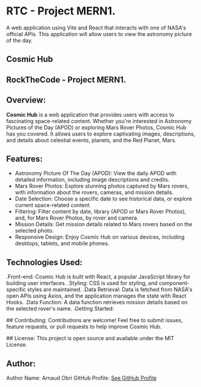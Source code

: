 # RTC - Project MERN1.

A web application using Vite and React that interacts with one of NASA's official APIs. This application will allow users to view the astronomy picture of the day.

## Cosmic Hub

## RockTheCode - Project MERN1.

## Overview:

**Cosmic Hub** is a web application that provides users with access to fascinating space-related content. Whether you're interested in Astronomy Pictures of the Day (APOD) or exploring Mars Rover Photos, Cosmic Hub has you covered. It allows users to explore captivating images, descriptions, and details about celestial events, planets, and the Red Planet, Mars.

## Features:

- Astronomy Picture Of The Day (APOD): View the daily APOD with detailed information, including image descriptions and credits.
- Mars Rover Photos: Explore stunning photos captured by Mars rovers, with information about the rovers, cameras, and mission details.
- Date Selection: Choose a specific date to see historical data, or explore current space-related content.
- Filtering: Filter content by date, library (APOD or Mars Rover Photos), and, for Mars Rover Photos, by rover and camera.
- Mission Details: Get mission details related to Mars rovers based on the selected photo.
- Responsive Design: Enjoy Cosmic Hub on various devices, including desktops, tablets, and mobile phones.

## Technologies Used:

.Front-end: Cosmic Hub is built with React, a popular JavaScript library for building user interfaces.
.Styling: CSS is used for styling, and component-specific styles are maintained.
.Data Retrieval: Data is fetched from NASA's open APIs using Axios, and the application manages the state with React Hooks.
.Data Function: A data function retrieves mission details based on the selected rover's name.
.Getting Started:

## Contributing:
Contributions are welcome! Feel free to submit issues, feature requests, or pull requests to help improve Cosmic Hub.

## License:
This project is open source and available under the MIT License.

## Author:

Author Name: Arnaud Obri
GitHub Profile: [See GitHub Profile](https://github.com/arobri67)

